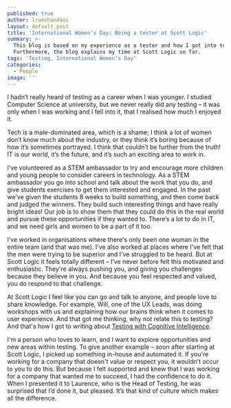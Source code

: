 ```yaml
---
published: true
author: lramchandani
layout: default_post
title: 'International Women’s Day: Being a tester at Scott Logic'
summary: >-
  This blog is based on my experience as a tester and how I got into testing.
  Furthermore, the blog explains my time at Scott Logic so far.
tags: 'Testing, International Women’s Day'
categories:
  - People
image: ''
---
```


I hadn’t really heard of testing as a career when I was younger. I studied Computer Science at university, but we never really did any testing – it was only when I was working and I fell into it, that I realised how much I enjoyed it.

Tech is a male-dominated area, which is a shame; I think a lot of women don’t know much about the industry, or they think it’s boring because of how it’s sometimes portrayed. I think that couldn’t be further from the truth! IT is our world, it’s the future, and it’s such an exciting area to work in.

I’ve volunteered as a STEM ambassador to try and encourage more children and young people to consider careers in technology. As a STEM ambassador you go into school and talk about the work that you do, and give students exercises to get them interested and engaged. In the past we’ve given the students 8 weeks to build something, and then come back and judged the winners. They build such interesting things and have really bright ideas! Our job is to show them that they could do this in the real world and pursue these opportunities if they wanted to. There’s a lot to do in IT, and we need girls and women to be a part of it too.

I’ve worked in organisations where there's only been one woman in the entire team (and that was me). I’ve also worked at places where I've felt that the men were trying to be superior and I’ve struggled to be heard. But at Scott Logic it feels totally different – I’ve never before felt this motivated and enthusiastic. They're always pushing you, and giving you challenges because they believe in you. And because you feel respected and valued, you do respond to that challenge.

At Scott Logic I feel like you can go and talk to anyone, and people love to share knowledge. For example, Will, one of the UX Leads, was doing workshops with us and explaining how our brains think when it comes to user experience. And that got me thinking, why not relate this to testing? And that's how I got to writing about [Testing with Cognitive Intelligence](http://blog.scottlogic.com/2018/02/19/testing-with-cognitive-intelligence.html).

I'm a person who loves to learn, and I want to explore opportunities and new areas within testing. To give another example – soon after starting at Scott Logic, I picked up something in-house and automated it. If you're working for a company that doesn't value or respect you, it wouldn’t occur to you to do this. But because I felt supported and knew that I was working for a company that wanted me to succeed, I had the confidence to do it. When I presented it to Laurence, who is the Head of Testing, he was surprised that I’d done it, but pleased. It’s that kind of culture which makes all the difference.
